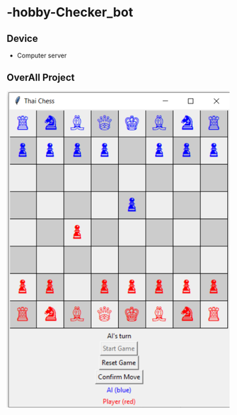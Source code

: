 # -hobby-Checker_bot

## Device
- Computer server
## OverAll Project
![Overall Project](OverAll.png)